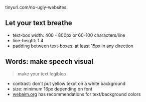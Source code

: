 tinyurl.com/no-ugly-websites

## Let your text breathe

- text-box width: 400 - 800px or 60-100 characters/line
- line-height: 1.4
- padding between text-boxes: at least 15px in any direction

## Words: make speech visual

>make your text legibleo

- contrast: don't put yellow texxt on a white background
- size: minimum 16px depending on font
- [webaim.org](https://webaim.org) has recommendations for text/background colors


